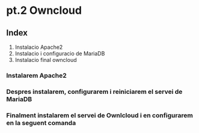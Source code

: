 # pt.2 Owncloud

## Index
1. Instalacio Apache2
2. Instalacio i configuracio de MariaDB
3. Instalacio final owncloud

### Instalarem Apache2

### Despres instalarem, configurarem i reiniciarem el servei de MariaDB

### Finalment instalarem el servei de Ownlcloud i en configurarem en la seguent comanda
